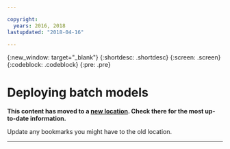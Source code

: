 ```yaml
---

copyright:
  years: 2016, 2018
lastupdated: "2018-04-16"

---
```


{:new_window: target="_blank"}
{:shortdesc: .shortdesc}
{:screen: .screen}
{:codeblock: .codeblock}
{:pre: .pre}

# Deploying batch models

**This content has moved to a [new location](https://dataplatform.ibm.com/docs/content/analyze-data/pm_service_api_spark_batch.html). Check there for the most up-to-date information.** 

Update any bookmarks you might have to the old location.


_____________
